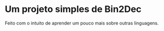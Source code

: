 # Um projeto simples de Bin2Dec

Feito com o intuito de aprender um pouco mais sobre outras linguagens.